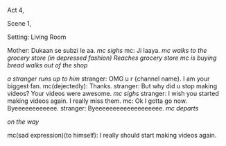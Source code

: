 Act 4,

Scene 1,

Setting: Living Room

Mother: Dukaan se subzi le aa.
_mc sighs_
mc: Ji laaya.
_mc walks to the grocery store (in depressed fashion)_
_Reaches grocery store_
_mc is buying bread_
_walks out of the shop_

_a stranger runs up to him_
stranger: OMG u r {channel name}. I am your biggest fan.
mc(dejectedly): Thanks.
stranger: But why did u stop making videos? Your videos were awesome.
_mc sighs_
stranger: I wish you started making videos again. I really miss them.
mc: Ok I gotta go now. Byeeeeeeeeeeee.
stranger: Byeeeeeeeeeeeeeeeeeee.
_mc departs_

_on the way_

mc(sad expression)(to himself): I really should start making videos again.

